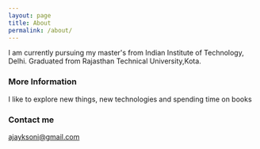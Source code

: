 ```yaml
---
layout: page
title: About
permalink: /about/
---
```


I am currently pursuing my master's from Indian Institute of Technology, Delhi. 
Graduated from Rajasthan Technical University,Kota.

### More Information

I like to explore new things, new technologies and spending time on books

### Contact me

[ajayksoni@gmail.com](mailto:ajayksoni198@gmail.com)

